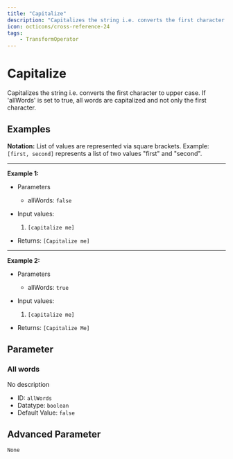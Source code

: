 ```yaml
---
title: "Capitalize"
description: "Capitalizes the string i.e. converts the first character to upper case. If 'allWords' is set to true, all words are capitalized and not only the first character."
icon: octicons/cross-reference-24
tags: 
    - TransformOperator
---
```

# Capitalize
<!-- This file was generated - DO NOT CHANGE IT MANUALLY -->



Capitalizes the string i.e. converts the first character to upper case. If 'allWords' is set to true, all words are capitalized and not only the first character.

## Examples

**Notation:** List of values are represented via square brackets. Example: `[first, second]` represents a list of two values "first" and "second".

---
**Example 1:**

* Parameters
    * allWords: `false`

* Input values:
    1. `[capitalize me]`

* Returns: `[Capitalize me]`


---
**Example 2:**

* Parameters
    * allWords: `true`

* Input values:
    1. `[capitalize me]`

* Returns: `[Capitalize Me]`




## Parameter

### All words

No description

- ID: `allWords`
- Datatype: `boolean`
- Default Value: `false`





## Advanced Parameter

`None`